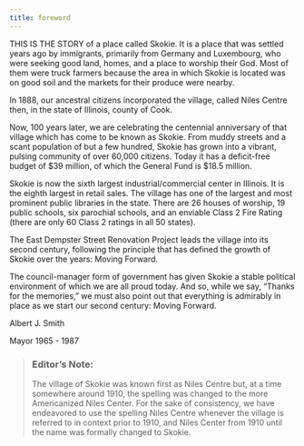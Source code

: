 ```yaml
---
title: foreword
---
```


THIS IS THE STORY of a place called Skokie. It is a place that was settled years ago by
immigrants, primarily from Germany and Luxembourg, who were seeking good land,
homes, and a place to worship their God. Most of them were truck farmers
because the area in which Skokie is located was on good soil and the markets
for their produce were nearby.

In 1888, our ancestral citizens
incorporated the village, called Niles Centre then, in the state of Illinois, county of Cook.

Now, 100 years later, we are celebrating
the centennial anniversary of that village which has come to be known as
Skokie. From muddy streets and a scant population of but a few hundred, Skokie
has grown into a vibrant, pulsing community of over 60,000 citi­zens. Today it has a
deficit-free budget of $39 million, of which the General Fund is $18.5 million.

Skokie is now the sixth
largest industrial/commercial center in Illinois. It is the eighth largest in
retail sales. The village has one of the largest and most prominent public
libraries in the state. There are 26 houses of worship, 19 public schools, six
parochial schools, and an enviable Class 2 Fire Rating (there are only 60 Class
2 ratings in all 50 states).

The East Dempster Street
Renovation Project leads the village into its second century, following the
principle that has defined the growth of Skokie over the years: Moving Forward.

The council-manager form of government has given Skokie a stable political environment of which we are all
proud today. And so, while we say, “Thanks for the memories,” we must also
point out that everything is admirably in place as we start our second century:
Moving Forward.

Albert J. Smith

Mayor 1965 -
1987

> ### Editor’s Note:
>
>The village of Skokie was known first as Niles
>Centre but, at a time somewhere around 1910, the spelling was changed to the more Americanized Niles Center. 
>For the sake of consistency, we have endeavored to use the spelling Niles Centre
>whenever the village is referred to in context prior to 1910, and Niles
>Center from 1910 until the name was formally changed to Skokie.
